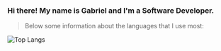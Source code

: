 ### Hi there! My name is Gabriel and I'm a Software Developer.

<blockquote>Below some information about the languages that I use most:</blockquote>

![Top Langs](https://github-readme-stats.vercel.app/api/top-langs/?username=perinazzoo&langs_count=5&hide=objective-c)
